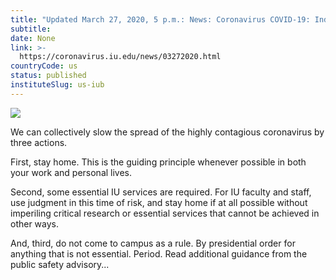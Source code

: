 ```yaml
---
title: "Updated March 27, 2020, 5 p.m.: News: Coronavirus COVID-19: Indiana University"
subtitle: 
date: None
link: >-
  https://coronavirus.iu.edu/news/03272020.html
countryCode: us
status: published
instituteSlug: us-iub
---
```

![](https://assets.iu.edu/favicon.ico)

We can collectively slow the spread of the highly contagious coronavirus by three actions.

First, stay home. This is the guiding principle whenever possible in both your work and personal lives.

Second, some essential IU services are required. For IU faculty and staff, use judgment in this time of risk, and stay home if at all possible without imperiling critical research or essential services that cannot be achieved in other ways.

And, third, do not come to campus as a rule. By presidential order for anything that is not essential. Period. Read additional guidance from the public safety advisory...